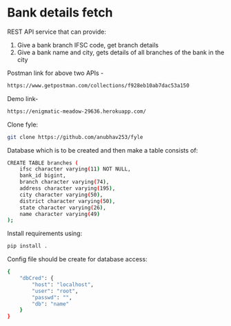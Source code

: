Bank details fetch
===================
REST API service that can provide:
1. Give a bank branch IFSC code, get branch details
2. Give a bank name and city, gets details of all branches of the bank in the city

Postman link for above two APIs - 
```bash
https://www.getpostman.com/collections/f928eb10ab7dac53a150
```
Demo link- 
```bash
https://enigmatic-meadow-29636.herokuapp.com/
```
Clone fyle:
```bash
git clone https://github.com/anubhav253/fyle
```

Database which is to be created and then make a table consists of:
```bash
CREATE TABLE branches (
    ifsc character varying(11) NOT NULL,
    bank_id bigint,
    branch character varying(74),
    address character varying(195),
    city character varying(50),
    district character varying(50),
    state character varying(26),
    name character varying(49)
);
```
Install requirements using:
```bash
pip install .
```
Config file should be create for database access:
```bash
{
	"dbCred": {
		"host": "localhost",
		"user": "root",
		"passwd": "",
		"db": "name"
	}
}
```

